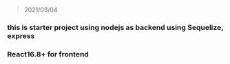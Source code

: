 > 2021/03/04 
> 


### this is starter project using nodejs as backend using Sequelize, express
### React16.8+ for frontend 